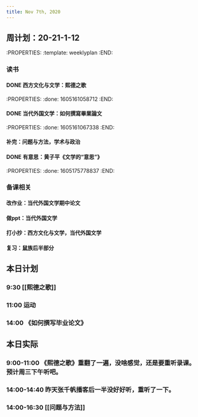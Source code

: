 ```yaml
---
title: Nov 7th, 2020
---
```


## 周计划：20-21-1-12
:PROPERTIES:
:template: weeklyplan
:END:
### 读书
#### DONE 西方文化与文学：熙德之歌
:PROPERTIES:
:done: 1605161058712
:END:
#### DONE 当代外国文学：如何撰寫畢業論文
:PROPERTIES:
:done: 1605161067338
:END:
#### 补完：问题与方法，学术与政治
#### DONE 有意思：黄子平《文学的“意思”》
:PROPERTIES:
:done: 1605175778837
:END:
### 备课相关
#### 改作业：当代外国文学期中论文
#### 做ppt：当代外国文学
#### 打小抄：西方文化与文学，当代外国文学
#### 复习：鼠族后半部分
## 本日计划
### 9:30 [[熙德之歌]]
### 11:00 运动
### 14:00 《如何撰写毕业论文》
## 本日实际
### 9:00-11:00 《熙德之歌》重翻了一遍，没啥感觉，还是要重听录课。预计周三下午听吧。
### 14:00-14:40 昨天张千帆播客后一半没好好听，重听了一下。
### 14:00-16:30 [[问题与方法]]
### 
